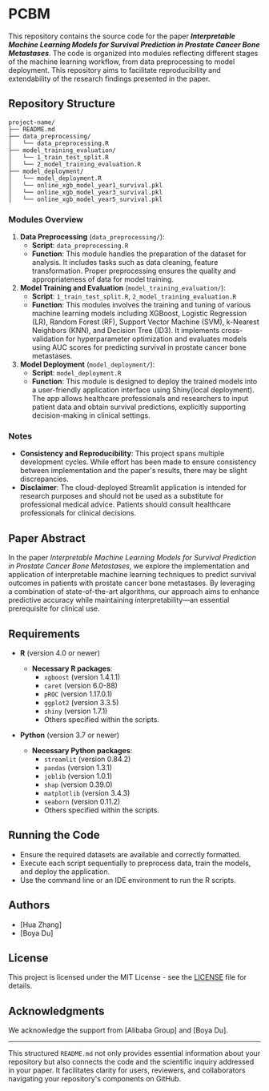 # PCBM

This repository contains the source code for the paper ***Interpretable Machine Learning Models for Survival Prediction in Prostate Cancer Bone Metastases***. The code is organized into modules reflecting different stages of the machine learning workflow, from data preprocessing to model deployment. This repository aims to facilitate reproducibility and extendability of the research findings presented in the paper.

## Repository Structure

```
project-name/
├── README.md
├── data_preprocessing/
│   └── data_preprocessing.R
├── model_training_evaluation/
│   └── 1_train_test_split.R
│   └── 2_model_training_evaluation.R
├── model_deployment/
│   └── model_deployment.R
│   └── online_xgb_model_year1_survival.pkl
│   └── online_xgb_model_year3_survival.pkl
│   └── online_xgb_model_year5_survival.pkl
```

### Modules Overview

1. **Data Preprocessing** (`data_preprocessing/`):
   - **Script**: `data_preprocessing.R`
   - **Function**: This module handles the preparation of the dataset for analysis. It includes tasks such as data cleaning, feature transformation. Proper preprocessing ensures the quality and appropriateness of data for model training.
2. **Model Training and Evaluation** (`model_training_evaluation/`):
   - **Script**: `1_train_test_split.R`, `2_model_training_evaluation.R`
   - **Function**: This modules involves the training and tuning of various machine learning models including XGBoost, Logistic Regression (LR), Random Forest (RF), Support Vector Machine (SVM), k-Nearest Neighbors (KNN), and Decision Tree (ID3). It implements cross-validation for hyperparameter optimization and evaluates models using AUC scores for predicting survival in prostate cancer bone metastases.
3. **Model Deployment** (`model_deployment/`):
   - **Script**: `model_deployment.R`
   - **Function**: This module is designed to deploy the trained models into a user-friendly application interface using Shiny(local deployment). The app allows healthcare professionals and researchers to input patient data and obtain survival predictions, explicitly supporting decision-making in clinical settings.

### Notes

- **Consistency and Reproducibility**: This project spans multiple development cycles. While effort has been made to ensure consistency between implementation and the paper's results, there may be slight discrepancies.
- **Disclaimer**: The cloud-deployed Streamlit application is intended for research purposes and should not be used as a substitute for professional medical advice. Patients should consult healthcare professionals for clinical decisions.

## Paper Abstract

In the paper *Interpretable Machine Learning Models for Survival Prediction in Prostate Cancer Bone Metastases*, we explore the implementation and application of interpretable machine learning techniques to predict survival outcomes in patients with prostate cancer bone metastases. By leveraging a combination of state-of-the-art algorithms, our approach aims to enhance predictive accuracy while maintaining interpretability—an essential prerequisite for clinical use.

## Requirements
- **R** (version 4.0 or newer)
  - **Necessary R packages**: 
    - `xgboost` (version 1.4.1.1)
    - `caret` (version 6.0-88)
    - `pROC` (version 1.17.0.1)
    - `ggplot2` (version 3.3.5)
    - `shiny` (version 1.7.1)
    - Others specified within the scripts.

- **Python** (version 3.7 or newer)
  - **Necessary Python packages**:
    - `streamlit` (version 0.84.2)
    - `pandas` (version 1.3.1)
    - `joblib` (version 1.0.1)
    - `shap` (version 0.39.0)
    - `matplotlib` (version 3.4.3)
    - `seaborn` (version 0.11.2)
    - Others specified within the scripts.

## Running the Code

- Ensure the required datasets are available and correctly formatted.
- Execute each script sequentially to preprocess data, train the models, and deploy the application.
- Use the command line or an IDE environment to run the R scripts.

## Authors

- [Hua Zhang]
- [Boya Du]

## License

This project is licensed under the MIT License - see the [LICENSE](https://idealab.alibaba-inc.com/LICENSE) file for details.

## Acknowledgments

We acknowledge the support from [Alibaba Group] and [Boya Du].

------

This structured `README.md` not only provides essential information about your repository but also connects the code and the scientific inquiry addressed in your paper. It facilitates clarity for users, reviewers, and collaborators navigating your repository's components on GitHub.

